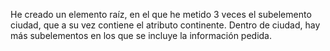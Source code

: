 He creado un elemento raíz, en el que he metido 3 veces el subelemento ciudad, que a su vez contiene el atributo continente. Dentro de ciudad, hay más subelementos en los que se incluye la información pedida.